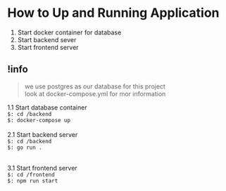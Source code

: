 # How to Up and Running Application

1. Start docker container for database
2. Start backend sever
3. Start frontend server

## !info

> we use postgres as our database for this project <br>
> look at docker-compose.yml for mor information

1.1 Start database container
<br>
`$: cd /backend`
<br>
`$: docker-compose up`
<br>
<br>
2.1 Start backend server
<br>
`$: cd /backend`
<br>
`$: go run .`
<br>
<br>

3.1 Start frontend server
<br>
`$: cd /frontend`
<br>
`$: npm run start`
<br>
